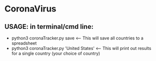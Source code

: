 # CoronaVirus

## USAGE: in terminal/cmd line:
- python3 coronaTracker.py save <-- This will save all countries to a spreadsheet
- python3 coronaTracker.py 'United States' <-- This will print out results for a single country (your choice of country)
